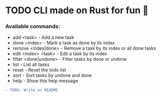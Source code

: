 # TODO CLI made on Rust for fun 🥳
### Available commands:
- add &lt;task&gt;                 - Add a new task
- done &lt;index&gt;               - Mark a task as done by its index
- remove &lt;index|done&gt;       - Remove a task by its index or all done tasks
- edit &lt;index&gt; &lt;task&gt;  - Edit a task by its index
- filter &lt;done|undone&gt;      - Filter tasks by done or undone
- list                             - List all tasks
- reset                            - Reset the todo list
- sort                             - Sort tasks by undone and done
- help                             - Show this help message












```diff
- TODO: Write an README  
```